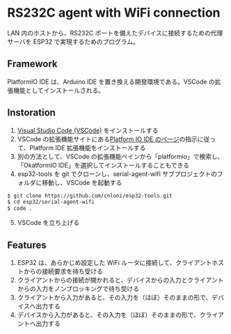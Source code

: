# RS232C agent with WiFi connection
LAN 内のホストから、RS232C ポートを備えたデバイスに接続するための代理サーバを ESP32 で実現するためのプログラム。

## Framework
PlatformIO IDE は、Arduino IDE を置き換える開発環境である。VSCode の拡張機能としてインストールされる。

## Instoration
1. [Visual Studio Code (VSCode)](https://code.visualstudio.com/) をインストールする
2. VSCode の拡張機能サイトにある[Platform IO IDE のページ](https://marketplace.visualstudio.com/items?itemName=platformio.platformio-ide)の指示に従って、Platform IDE 拡張機能をインストールする
3. 別の方法として、VSCode の拡張機能ペインから「platformio」で検索し、「OkatformIO IDE」を選択してインストールすることもできる
4. esp32-tools を git でクローンし、serial-agent-wifi サブプロジェクトのフォルダに移動し、VSCode を起動する
```bash
$ git clone https://github.com/cnloni/esp32-tools.git
$ cd esp32/serial-agent-wifi
$ code .
```
5. VSCode を立ち上げる

## Features
1. ESP32 は、あらかじめ設定した WiFi ルータに接続して、クライアントホストからの接続要求を待ち受ける
2. クライアントからの接続が開かれると、デバイスからの入力とクライアントからの入力をノンブロッキングで待ち受ける
3. クライアントから入力があると、その入力を（ほぼ）そのままの形で、デバイスへ出力する
4. デバイスから入力があると、その入力を（ほぼ）そのままの形で、クライアントへ出力する
